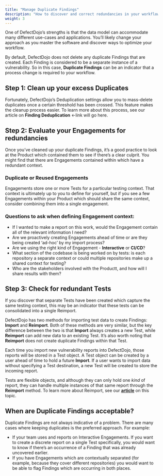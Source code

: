 ```yaml
---
title: "Manage Duplicate Findings"
description: "How to discover and correct redundancies in your workflow - using Deduplication, Reimiport and other Smart features"
weight: 3
---
```


One of DefectDojo’s strengths is that the data model can accommodate many different use\-cases and applications. You’ll likely change your approach as you master the software and discover ways to optimize your workflow.

By default, DefectDojo does not delete any duplicate Findings that are created. Each Finding is considered to be a separate instance of a vulnerability. So in this case, **Duplicate Findings** can be an indicator that a process change is required to your workflow.

## Step 1: Clean up your excess Duplicates

Fortunately, DefectDojo’s Deduplication settings allow you to mass\-delete duplicates once a certain threshold has been crossed. This feature makes the cleanup process easier. To learn more about this process, see our article on **Finding Deduplication** \<\-link will go here.

## Step 2: Evaluate your Engagements for redundancies

Once you’ve cleaned up your duplicate Findings, it’s a good practice to look at the Product which contained them to see if there’s a clear culprit. You might find that there are Engagements contained within which have a redundant context.

### Duplicate or Reused Engagements

Engagements store one or more Tests for a particular testing context. That context is ultimately up to you to define for yourself, but if you see a few Engagements within your Product which should share the same context, consider combining them into a single engagement.
​
### Questions to ask when defining Engagement context:

* If I wanted to make a report on this work, would the Engagement contain all of the relevant information I need?
* Are we proactively creating Engagements ahead of time or are they being created ‘ad\-hoc’ by my import process?
* Are we using the right kind of Engagement \- **Interactive** or **CI/CD**?
* What section of the codebase is being worked on by tests: is each repository a separate context or could multiple repositories make up a shared context for testing?
* Who are the stakeholders involved with the Productt, and how will I share results with them?

## Step 3: Check for redundant Tests

If you discover that separate Tests have been created which capture the same testing context, this may be an indicator that these tests can be consolidated into a single Reimport.

DefectDojo has two methods for importing test data to create Findings: **Import** and **Reimport**. Both of these methods are very similar, but the key difference between the two is that **Import** always creates a new Test, while **Reimport** can add new data to an existing Test. It’s also worth noting that **Reimport** does not create duplicate Findings within that Test.

Each time you import new vulnerability reports into DefectDojo, those reports will be stored in a Test object. A Test object can be created by a user ahead of time to hold a future **Import**. If a user wants to import data without specifying a Test destination, a new Test will be created to store the incoming report.

Tests are flexible objects, and although they can only hold one *kind* of report, they can handle multiple instances of that same report through the **Reimport** method. To learn more about Reimport, see our **[article](/en/connecting_your_tools/import_scan_files/using_reimport)** on this topic.

## When are Duplicate Findings acceptable?

Duplicate Findings are not always indicative of a problem. There are many cases where keeping duplicates is the preferred approach. For example:

* If your team uses and reports on Interactive Engagements. If you want to create a discrete report on a single Test specifically, you would want to know if there’s an occurrence of a Finding that was already uncovered earlier.
* If you have Engagements which are contextually separated (for example, because they cover different repositories) you would want to be able to flag Findings which are occurring in both places.
